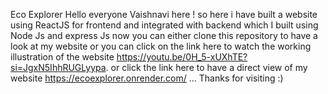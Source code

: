 Eco Explorer Hello everyone Vaishnavi here ! so here i have built a website using ReactJS for frontend and integrated with backend which I built using Node Js and express Js now you can either clone this repository to have a look at my website or you can click on the link here to watch the working illustration of the website https://youtu.be/0H_5-xUXhTE?si=JgxN5IhhRUGLyypa. or click the link here to have a direct view of my website https://ecoexplorer.onrender.com/ ... Thanks for visiting :)
